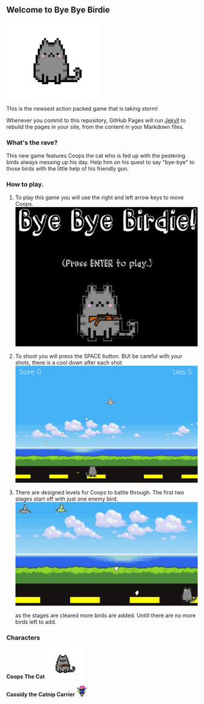## Welcome to Bye Bye Birdie

![alt text](https://raw.githubusercontent.com/ewaldt4148/space-war-project/master/space-war/assets/images/cat_start_screen.png "Coops the Cat")

This is the newsest action packed game that is taking storm! 

Whenever you commit to this repository, GitHub Pages will run [Jekyll](https://jekyllrb.com/) to rebuild the pages in your site, from the content in your Markdown files.

### What's the rave?

This new game features Coops the cat who is fed up with the pestering birds always messing up his day. Help him on his quest to say "bye-bye" to those birds with the little help of his friendly gun.  

### How to play.

1. To play this game you will use the right and left arrow keys to move Coops.
![alt text](https://raw.githubusercontent.com/ewaldt4148/space-war-project/master/space-war/assets/images/start_screen.PNG "Start Screen")
2. To shoot you will press the SPACE button. BUt be careful with your shots, there is a cool down after each shot
![alt text](https://raw.githubusercontent.com/ewaldt4148/space-war-project/master/space-war/assets/images/first_level.PNG "First Level")
3. There are designed levels for Coops to battle through. The first two stages start off with just one enemy bird.
![alt text](https://raw.githubusercontent.com/ewaldt4148/space-war-project/master/space-war/assets/images/level%20high.PNG "Ending Level")

   as the stages are cleared more birds are added. Untill there are no more birds left to add.
   
   
### Characters

**Coops The Cat**    ![alt text](https://raw.githubusercontent.com/ewaldt4148/space-war-project/master/space-war/assets/images/cat_start_screen_glasses.png "Coops")

**Cassidy the Catnip Carrier**  ![alt text](https://raw.githubusercontent.com/ewaldt4148/space-war-project/master/space-war/assets/images/fairy1.png "Cassidy")
